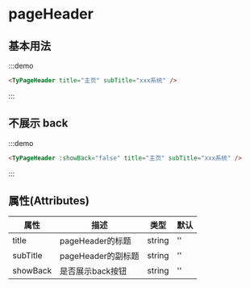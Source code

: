 # pageHeader

## 基本用法

:::demo

```html
<TyPageHeader title="主页" subTitle="xxx系统" />
```

:::

## 不展示 back

:::demo

```html
<TyPageHeader :showBack="false" title="主页" subTitle="xxx系统" />
```

:::

## 属性(Attributes)

<div class="listTb">

| 属性 | 描述                       | 类型   | 默认 |
| ---- | -------------------------- | ------ | ---- |
| title  | pageHeader的标题| string | ''   |
| subTitle  | pageHeader的副标题 | string | ''   |
| showBack  | 是否展示back按钮 | string | ''   |



</div>
